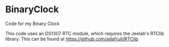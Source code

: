 # BinaryClock
Code for my Binary Clock

This code uses an DS1307 RTC module, which requires the Jeelab's RTClib library. This can be found at https://github.com/adafruit/RTClib
